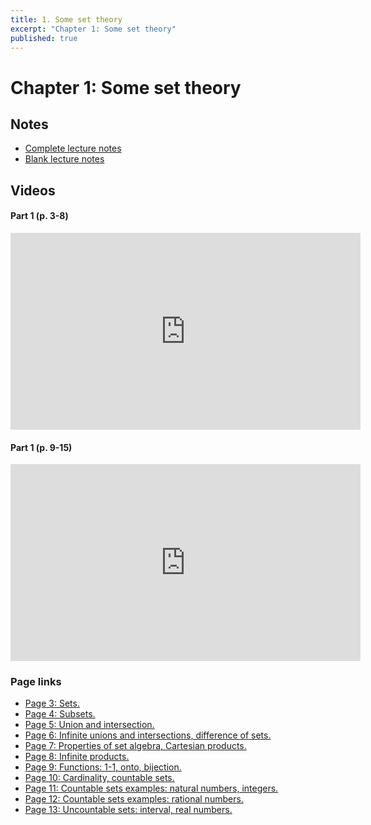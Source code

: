 ```yaml
---
title: 1. Some set theory
excerpt: "Chapter 1: Some set theory"
published: true
---
```


# Chapter 1: Some set theory

## Notes

* [Complete lecture notes]({{site.baseurl}}/assets/notes/mth427_notes_1.pdf)
* [Blank lecture notes]({{site.baseurl}}/assets/blank_notes/mth427_blanks_1.pdf)

## Videos

#### Part 1 (p. 3-8)

<iframe width="560" height="315" src="https://www.youtube-nocookie.com/embed/6yusB-muawU" frameborder="0" allow="accelerometer; autoplay; encrypted-media; gyroscope; picture-in-picture" allowfullscreen></iframe>

#### Part 1 (p. 9-15)

<iframe width="560" height="315" src="https://www.youtube-nocookie.com/embed/o8RkiSMlcuc" frameborder="0" allow="accelerometer; autoplay; encrypted-media; gyroscope; picture-in-picture" allowfullscreen></iframe>

### Page links

* [Page 3: Sets.](https://www.youtube.com/watch?v=6yusB-muawU&t=0s)
* [Page 4: Subsets.](https://www.youtube.com/watch?v=6yusB-muawU&t=335s)
* [Page 5: Union and intersection.](https://www.youtube.com/watch?v=6yusB-muawU&t=756s)
* [Page 6: Infinite unions and intersections, difference of sets.](https://www.youtube.com/watch?v=6yusB-muawU&t=918s)
* [Page 7: Properties of set algebra, Cartesian products.](https://www.youtube.com/watch?v=6yusB-muawU&t=1111s)
* [Page 8: Infinite products.](https://www.youtube.com/watch?v=6yusB-muawU&t=1661s)
* [Page 9: Functions: 1-1, onto, bijection.](https://www.youtube.com/watch?v=o8RkiSMlcuc&t=0s)
* [Page 10: Cardinality, countable sets.](https://www.youtube.com/watch?v=o8RkiSMlcuc&t=232s)
* [Page 11: Countable sets examples: natural numbers, integers.](https://www.youtube.com/watch?v=o8RkiSMlcuc&t=631s)
* [Page 12: Countable sets examples: rational numbers.](https://www.youtube.com/watch?v=o8RkiSMlcuc&t=908s)
* [Page 13: Uncountable sets: interval, real numbers.](https://www.youtube.com/watch?v=o8RkiSMlcuc&t=1503s)
